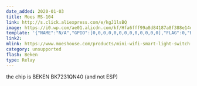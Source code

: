 ```yaml
---
date_added: 2020-01-03
title: Moes MS-104
link: http://s.click.aliexpress.com/e/kgJ1lsBQ
image: https://i0.wp.com/ae01.alicdn.com/kf/Hfa6fff99a8d84187a8f388e14d73ca60u/MiNi-Wifi-Smart-Light-Switch-Diy-Breaker-Module-Smart-Life-Tuya-APP-Remote-Control-Works-with.jpg
template: '{"NAME":"N/A","GPIO":[0,0,0,0,0,0,0,0,0,0,0,0,0],"FLAG":0,"BASE":18}' 
link2: 
mlink: https://www.moeshouse.com/products/mini-wifi-smart-light-switch-diy-breaker-module-smart-life-tuya-app-remote-control-works-with-alexa-echo-google-home-1-2-way
category: unsupported
flash: Beken
type: Relay
---
```

the chip is BEKEN BK7231QN40 (and not ESP)